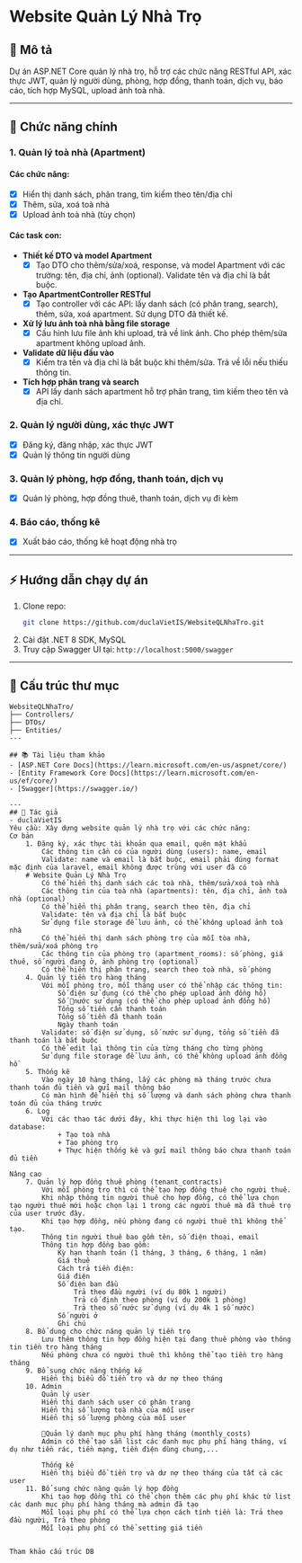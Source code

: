 # Website Quản Lý Nhà Trọ

## 📝 Mô tả
Dự án ASP.NET Core quản lý nhà trọ, hỗ trợ các chức năng RESTful API, xác thực JWT, quản lý người dùng, phòng, hợp đồng, thanh toán, dịch vụ, báo cáo, tích hợp MySQL, upload ảnh toà nhà.

---
## 🚀 Chức năng chính

### 1. Quản lý toà nhà (Apartment)
#### Các chức năng:
- [x] Hiển thị danh sách, phân trang, tìm kiếm theo tên/địa chỉ
- [x] Thêm, sửa, xoá toà nhà
- [x] Upload ảnh toà nhà (tùy chọn)
#### Các task con:
- **Thiết kế DTO và model Apartment**
	- [x] Tạo DTO cho thêm/sửa/xoá, response, và model Apartment với các trường: tên, địa chỉ, ảnh (optional). Validate tên và địa chỉ là bắt buộc.
- **Tạo ApartmentController RESTful**
	- [x] Tạo controller với các API: lấy danh sách (có phân trang, search), thêm, sửa, xoá apartment. Sử dụng DTO đã thiết kế.
- **Xử lý lưu ảnh toà nhà bằng file storage**
	- [x] Cấu hình lưu file ảnh khi upload, trả về link ảnh. Cho phép thêm/sửa apartment không upload ảnh.
- **Validate dữ liệu đầu vào**
	- [x] Kiểm tra tên và địa chỉ là bắt buộc khi thêm/sửa. Trả về lỗi nếu thiếu thông tin.
- **Tích hợp phân trang và search**
	- [x] API lấy danh sách apartment hỗ trợ phân trang, tìm kiếm theo tên và địa chỉ.

### 2. Quản lý người dùng, xác thực JWT
- [x] Đăng ký, đăng nhập, xác thực JWT
- [x] Quản lý thông tin người dùng

### 3. Quản lý phòng, hợp đồng, thanh toán, dịch vụ
- [x] Quản lý phòng, hợp đồng thuê, thanh toán, dịch vụ đi kèm

### 4. Báo cáo, thống kê
- [x] Xuất báo cáo, thống kê hoạt động nhà trọ

---
## ⚡ Hướng dẫn chạy dự án
1. Clone repo:
	```bash
	git clone https://github.com/duclaVietIS/WebsiteQLNhaTro.git
	```
2. Cài đặt .NET 8 SDK, MySQL
5. Truy cập Swagger UI tại: `http://localhost:5000/swagger`

---
## 📁 Cấu trúc thư mục
```
WebsiteQLNhaTro/
├── Controllers/
├── DTOs/
├── Entities/
---

## 📚 Tài liệu tham khảo
- [ASP.NET Core Docs](https://learn.microsoft.com/en-us/aspnet/core/)
- [Entity Framework Core Docs](https://learn.microsoft.com/en-us/ef/core/)
- [Swagger](https://swagger.io/)

---
## 👤 Tác giả
- duclaVietIS
Yêu cầu: Xây dựng website quản lý nhà trọ với các chức năng:				
Cơ bản				
	1. Đăng ký, xác thực tài khoản qua email, quên mật khẩu			
		Các thông tin cần có của người dùng (users): name, email		
		Validate: name và email là bắt buộc, email phải đúng format mặc định của laravel, email không được trùng với user đã có		
	# Website Quản Lý Nhà Trọ
		Có thể hiển thị danh sách các toà nhà, thêm/sửa/xoá toà nhà		
		Các thông tin của toà nhà (apartments): tên, địa chỉ, ảnh toà nhà (optional)		
		Có thể hiển thị phân trang, search theo tên, địa chỉ		
		Validate: tên và địa chỉ là bắt buộc		
		Sử dụng file storage để lưu ảnh, có thể không upload ảnh toà nhà		
		Có thể hiển thị danh sách phòng trọ của mỗi tòa nhà, thêm/sửa/xoá phòng trọ		
		Các thông tin của phòng trọ (apartment_rooms): số phòng, giá thuê, số người đang ở, ảnh phòng trọ (optional)		
		Có thể hiển thị phân trang, search theo toà nhà, số phòng		
	4. Quản lý tiền trọ hàng tháng			
		Với mỗi phòng trọ, mỗi tháng user có thể nhập các thông tin:		
			Số điện sử dụng (có thể cho phép upload ảnh đồng hồ)	
			Số nước sử dụng (có thể cho phép upload ảnh đồng hồ)	
			Tổng số tiền cần thanh toán	
			Tổng số tiền đã thanh toán	
			Ngày thanh toán	
		Validate: số điện sử dụng, số nước sử dụng, tổng số tiền đã thanh toán là bắt buộc		
		Có thể edit lại thông tin của từng tháng cho từng phòng		
		Sử dụng file storage để lưu ảnh, có thể không upload ảnh đồng hồ		
	5. Thống kê			
		Vào ngày 10 hàng tháng, lấy các phòng mà tháng trước chưa thanh toán đủ tiền và gửi mail thông báo		
		Có màn hình để hiển thị số lượng và danh sách phòng chưa thanh toán đủ của tháng trước		
	6. Log			
		Với các thao tác dưới đây, khi thực hiện thì log lại vào database:		
			+ Tạo toà nhà	
			+ Tạo phòng trọ	
			+ Thực hiện thống kê và gửi mail thông báo chưa thanh toán đủ tiền	
				
Nâng cao				
	7. Quản lý hợp đồng thuê phòng (tenant_contracts)			
		Với mỗi phòng trọ thì có thể tạo hợp đồng thuê cho người thuê.		
		Khi nhập thông tin người thuê cho hợp đồng, có thể lựa chọn tạo người thuê mới hoặc chọn lại 1 trong các người thuê mà đã thuê trọ của user trước đây.		
		Khi tạo hợp đồng, nếu phòng đang có người thuê thì không thể tạo.		
		Thông tin người thuê bao gồm tên, số điện thoại, email		
		Thông tin hợp đồng bao gồm:		
			Kỳ hạn thanh toán (1 tháng, 3 tháng, 6 tháng, 1 năm)	
			Giá thuê	
			Cách trả tiền điện:	
			Giá điện	
			Số điện ban đầu	
				Trả theo đầu người (ví dụ 80k 1 người)
				Trả cố định theo phòng (ví dụ 200k 1 phòng)
				Trả theo số nước sử dụng (ví dụ 4k 1 số nước)
			Số người ở	
			Ghi chú	
	8. Bổ dung cho chức năng quản lý tiền trọ			
		Lưu thêm thông tin hợp đồng hiện tại đang thuê phòng vào thông tin tiền trọ hàng tháng		
		Nếu phòng chưa có người thuê thì không thể tạo tiền trọ hàng tháng		
	9. Bổ sung chức năng thống kê			
		Hiển thị biểu đồ tiền trọ và dư nợ theo tháng		
	10. Admin			
		Quản lý user		
		Hiển thị danh sách user có phân trang		
		Hiển thị số lượng toà nhà của mỗi user		
		Hiển thị số lượng phòng của mỗi user		
				
		Quản lý danh mục phụ phí hàng tháng (monthly_costs)		
		Admin có thể tạo sẵn list các danh mục phụ phí hàng tháng, ví dụ như tiền rác, tiền mạng, tiền điện dùng chung,...		
				
		Thống kê		
		Hiển thị biểu đồ tiền trọ và dư nợ theo tháng của tất cả các user		
	11. Bổ sung chức năng quản lý hợp đồng 			
		Khi tạo hợp đồng thì có thể chọn thêm các phụ phí khác từ list các danh mục phụ phí hàng tháng mà admin đã tạo		
		Mỗi loại phụ phí có thể lựa chọn cách tính tiền là: Trả theo đầu người, Trả theo phòng		
		Mỗi loại phụ phí có thể setting giá tiền		
				
				
Tham khảo cấu trúc DB				

